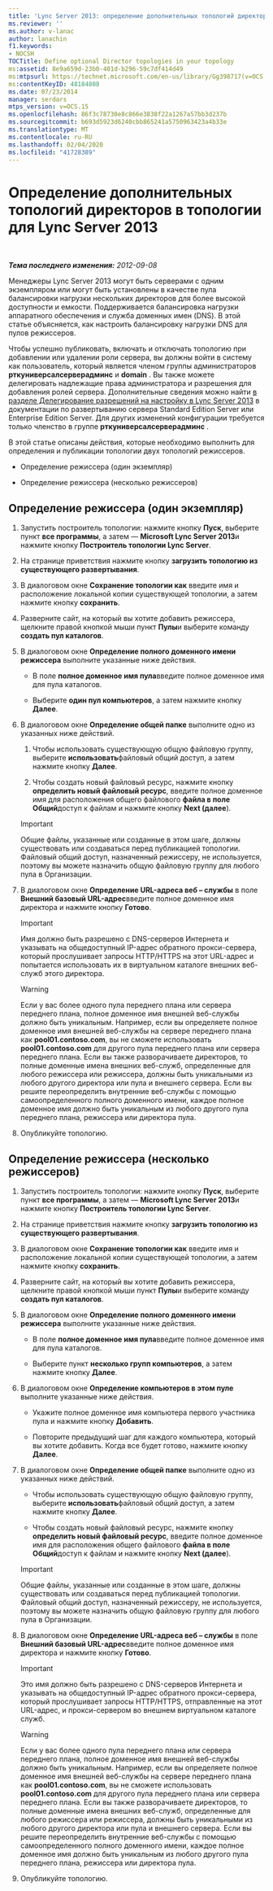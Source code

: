 ```yaml
---
title: 'Lync Server 2013: определение дополнительных топологий директоров в топологии'
ms.reviewer: ''
ms.author: v-lanac
author: lanachin
f1.keywords:
- NOCSH
TOCTitle: Define optional Director topologies in your topology
ms:assetid: 8e9a659d-23b0-401d-b296-59c7df414d49
ms:mtpsurl: https://technet.microsoft.com/en-us/library/Gg398717(v=OCS.15)
ms:contentKeyID: 48184808
ms.date: 07/23/2014
manager: serdars
mtps_version: v=OCS.15
ms.openlocfilehash: 86f3c78730e8c866e3838f22a1267a57bb3d237b
ms.sourcegitcommit: b693d5923d6240cbb865241a5750963423a4b33e
ms.translationtype: MT
ms.contentlocale: ru-RU
ms.lasthandoff: 02/04/2020
ms.locfileid: "41728389"
---
```

<div data-xmlns="http://www.w3.org/1999/xhtml">

<div class="topic" data-xmlns="http://www.w3.org/1999/xhtml" data-msxsl="urn:schemas-microsoft-com:xslt" data-cs="http://msdn.microsoft.com/en-us/">

<div data-asp="http://msdn2.microsoft.com/asp">

# <a name="define-optional-director-topologies-in-your-topology-for-lync-server-2013"></a>Определение дополнительных топологий директоров в топологии для Lync Server 2013

</div>

<div id="mainSection">

<div id="mainBody">

<span> </span>

_**Тема последнего изменения:** 2012-09-08_

Менеджеры Lync Server 2013 могут быть серверами с одним экземпляром или могут быть установлены в качестве пула балансировки нагрузки нескольких директоров для более высокой доступности и емкости. Поддерживается балансировка нагрузки аппаратного обеспечения и служба доменных имен (DNS). В этой статье объясняется, как настроить балансировку нагрузки DNS для пулов режиссеров.

Чтобы успешно публиковать, включать и отключать топологию при добавлении или удалении роли сервера, вы должны войти в систему как пользователь, который является членом группы администраторов **рткуниверсалсерверадминс** и **domain** . Вы также можете делегировать надлежащие права администратора и разрешения для добавления ролей сервера. Дополнительные сведения можно найти [в разделе Делегирование разрешений на настройку в Lync Server 2013](lync-server-2013-delegate-setup-permissions.md) в документации по развертыванию сервера Standard Edition Server или Enterprise Edition Server. Для других изменений конфигурации требуется только членство в группе **рткуниверсалсерверадминс** .

В этой статье описаны действия, которые необходимо выполнить для определения и публикации топологии двух топологий режиссеров.

  - Определение режиссера (один экземпляр)

  - Определение режиссера (несколько режиссеров)

<div>

## <a name="to-define-the-director-single-instance"></a>Определение режиссера (один экземпляр)

1.  Запустить построитель топологии: нажмите кнопку **Пуск**, выберите пункт **все программы**, а затем — **Microsoft Lync Server 2013**и нажмите кнопку **Построитель топологии Lync Server**.

2.  На странице приветствия нажмите кнопку **загрузить топологию из существующего развертывания**.

3.  В диалоговом окне **Сохранение топологии как** введите имя и расположение локальной копии существующей топологии, а затем нажмите кнопку **сохранить**.

4.  Разверните сайт, на который вы хотите добавить режиссера, щелкните правой кнопкой мыши пункт **Пулы**и выберите команду **создать пул каталогов**.

5.  В диалоговом окне **Определение полного доменного имени режиссера** выполните указанные ниже действия.
    
      - В поле **полное доменное имя пула**введите полное доменное имя для пула каталогов.
    
      - Выберите **один пул компьютеров**, а затем нажмите кнопку **Далее**.

6.  В диалоговом окне **Определение общей папке** выполните одно из указанных ниже действий.
    
    1.  Чтобы использовать существующую общую файловую группу, выберите **использовать**файловый общий доступ, а затем нажмите кнопку **Далее**.
    
    2.  Чтобы создать новый файловый ресурс, нажмите кнопку **определить новый файловый ресурс**, введите полное доменное имя для расположения общего файлового **файла в поле** **Общий**доступ к файлам и нажмите кнопку **Next (далее**).
    
    <div>
    

    > [!IMPORTANT]  
    > Общие файлы, указанные или созданные в этом шаге, должны существовать или создаваться перед публикацией топологии.<BR>Файловый общий доступ, назначенный режиссеру, не используется, поэтому вы можете назначить общую файловую группу для любого пула в Организации.

    
    </div>

7.  В диалоговом окне **Определение URL-адреса веб – службы** в поле **Внешний базовый URL-адрес**введите полное доменное имя директора и нажмите кнопку **Готово**.
    
    <div>
    

    > [!IMPORTANT]  
    > Имя должно быть разрешено с DNS-серверов Интернета и указывать на общедоступный IP-адрес обратного прокси-сервера, который прослушивает запросы HTTP/HTTPS на этот URL-адрес и попытается использовать их в виртуальном каталоге внешних веб-служб этого директора.

    
    </div>
    
    <div>
    

    > [!WARNING]  
    > Если у вас более одного пула переднего плана или сервера переднего плана, полное доменное имя внешней веб-службы должно быть уникальным. Например, если вы определяете полное доменное имя внешней веб-службы на сервере переднего плана как <STRONG>pool01.contoso.com</STRONG>, вы не сможете использовать <STRONG>pool01.contoso.com</STRONG> для другого пула переднего плана или сервера переднего плана. Если вы также разворачиваете директоров, то полные доменные имена внешних веб-служб, определенные для любого режиссера или режиссера, должны быть уникальными из любого другого директора или пула и внешнего сервера. Если вы решите переопределить внутренние веб-службы с помощью самоопределенного полного доменного имени, каждое полное доменное имя должно быть уникальным из любого другого пула переднего плана, режиссера или директора пула.

    
    </div>

8.  Опубликуйте топологию.

</div>

<div>

## <a name="to-define-the-director-multiple-director-pool"></a>Определение режиссера (несколько режиссеров)

1.  Запустить построитель топологии: нажмите кнопку **Пуск**, выберите пункт **все программы**, а затем — **Microsoft Lync Server 2013**и нажмите кнопку **Построитель топологии Lync Server**.

2.  На странице приветствия нажмите кнопку **загрузить топологию из существующего развертывания**.

3.  В диалоговом окне **Сохранение топологии как** введите имя и расположение локальной копии существующей топологии, а затем нажмите кнопку **сохранить**.

4.  Разверните сайт, на который вы хотите добавить режиссера, щелкните правой кнопкой мыши пункт **Пулы**и выберите команду **создать пул каталогов**.

5.  В диалоговом окне **Определение полного доменного имени режиссера** выполните указанные ниже действия.
    
      - В поле **полное доменное имя пула**введите полное доменное имя для пула каталогов.
    
      - Выберите пункт **несколько групп компьютеров**, а затем нажмите кнопку **Далее**.

6.  В диалоговом окне **Определение компьютеров в этом пуле** выполните указанные ниже действия.
    
      - Укажите полное доменное имя компьютера первого участника пула и нажмите кнопку **Добавить**.
    
      - Повторите предыдущий шаг для каждого компьютера, который вы хотите добавить. Когда все будет готово, нажмите кнопку **Далее**.

7.  В диалоговом окне **Определение общей папке** выполните одно из указанных ниже действий.
    
      - Чтобы использовать существующую общую файловую группу, выберите **использовать**файловый общий доступ, а затем нажмите кнопку **Далее**.
    
      - Чтобы создать новый файловый ресурс, нажмите кнопку **определить новый файловый ресурс**, введите полное доменное имя для расположения общего файлового **файла в поле** **Общий**доступ к файлам и нажмите кнопку **Next (далее**).
    
    <div>
    

    > [!IMPORTANT]  
    > Общие файлы, указанные или созданные в этом шаге, должны существовать или создаваться перед публикацией топологии.<BR>Файловый общий доступ, назначенный режиссеру, не используется, поэтому вы можете назначить общую файловую группу для любого пула в Организации.

    
    </div>

8.  В диалоговом окне **Определение URL-адреса веб – службы** в поле **Внешний базовый URL-адрес**введите полное доменное имя директора и нажмите кнопку **Готово**.
    
    <div>
    

    > [!IMPORTANT]  
    > Это имя должно быть разрешено с DNS-серверов Интернета и указывать на общедоступный IP-адрес обратного прокси-сервера, который прослушивает запросы HTTP/HTTPS, отправленные на этот URL-адрес, и прокси-сервером во внешнем виртуальном каталоге служб.

    
    </div>
    
    <div>
    

    > [!WARNING]  
    > Если у вас более одного пула переднего плана или сервера переднего плана, полное доменное имя внешней веб-службы должно быть уникальным. Например, если вы определяете полное доменное имя внешней веб-службы на сервере переднего плана как <STRONG>pool01.contoso.com</STRONG>, вы не сможете использовать <STRONG>pool01.contoso.com</STRONG> для другого пула переднего плана или сервера переднего плана. Если вы также разворачиваете директоров, то полные доменные имена внешних веб-служб, определенные для любого режиссера или режиссера, должны быть уникальными из любого другого директора или пула и внешнего сервера. Если вы решите переопределить внутренние веб-службы с помощью самоопределенного полного доменного имени, каждое полное доменное имя должно быть уникальным из любого другого пула переднего плана, режиссера или директора пула.

    
    </div>

9.  Опубликуйте топологию.

</div>

</div>

<span> </span>

</div>

</div>

</div>

